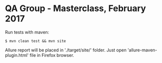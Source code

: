 # QA Group - Masterclass, February 2017

Run tests with maven:

`
$ mvn clean test && mvn site
`

Allure report will be placed in './target/site/' folder. Just open 'allure-maven-plugin.html' file in Firefox browser.